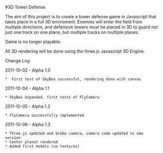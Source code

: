 #3D Tower Defense

The aim of this project is to create a tower defense game in Javascript that takes place in a full 3D enviroment. Enemies will enter the field from multiple directions, and defensive towers must be placed in 3D to guard not just one track on one plane, but multiple tracks on multiple planes.

Game is no longer playable.

All 3D rendering will be done using the three.js Javascript 3D Engine.

Change Log

2011-10-02 - Alpha 1.0

	*  First test of SkyBox successful, rendering done with canvas

2011-10-04 - Alpha 1.1

	* SkyBox expanded, first tests of FlyCamera
	
2011-10-05 - Alpha 1.2

	* FlyCamera successfully implemented
	
2011-10-06 - Alpha 1.3

	* Three.js updated and broke camera, camera code updated to new version
	* Center planet rendered
	* Added first models (no textures)
